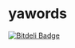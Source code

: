 yawords
=======


[![Bitdeli Badge](https://d2weczhvl823v0.cloudfront.net/avrelian/yawords/trend.png)](https://bitdeli.com/free "Bitdeli Badge")

